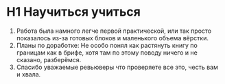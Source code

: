 # H1 Научиться учиться
1. Работа была намного легче первой практической, или так просто показалось из-за готовых блоков и маленького объема вёрстки.
2. Планы по доработке: Не особо понял как растянуть книгу по границам как в брифе, хотя там по этому поводу ничего и не сказано, разберёмся.
3. Спасибо уважаемые ревьюверы что проверяете все это, честь вам и хвала.
